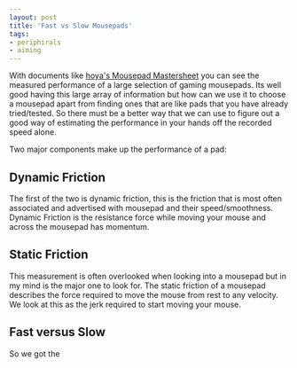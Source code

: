 ```yaml
---
layout: post
title: 'Fast vs Slow Mousepads'
tags:
- periphirals
- aiming
---
```


With documents like [hoya's Mousepad Mastersheet](https://bit.ly/30cWlUe)
you can see the measured performance of a large selection of gaming mousepads.
Its well good having this large array of information but
how can we use it to choose a mousepad apart from finding ones that are
like pads that you have already tried/tested.
So there must be a better way that we can use to figure out a good way of
estimating the performance in your hands off the recorded speed alone.

Two major components make up the performance of a pad:

## Dynamic Friction

The first of the two is dynamic friction,
this is the friction that is most often associated and advertised with
mousepad and their speed/smoothness.
Dynamic Friction is the resistance force while moving your mouse and
across the mousepad has momentum.

## Static Friction

This measurement is often overlooked when looking into a mousepad but
in my mind is the major one to look for.
The static friction of a mousepad describes
the force required to move the mouse from rest to any velocity.
We look at this as the jerk required to start moving your mouse.

## Fast versus Slow

So we got the
